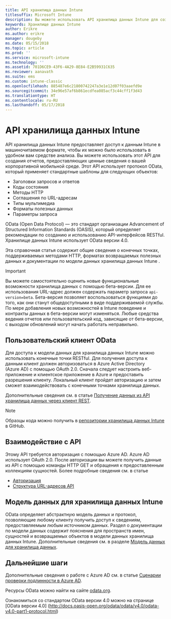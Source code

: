 ```yaml
---
title: API хранилища данных Intune
titlesuffix: Microsoft Intune
description: Вы можете использовать API хранилища данных Intune для создания отчетов, предоставляющих ценные сведения о вашей корпоративной мобильной среде.
keywords: Хранилище данных Intune
author: Erikre
ms.author: erikre
manager: dougeby
ms.date: 05/15/2018
ms.topic: article
ms.prod: ''
ms.service: microsoft-intune
ms.technology: ''
ms.assetid: 701D6CE9-43F6-4A29-8E84-E2B59931C635
ms.reviewer: aanavath
ms.suite: ems
ms.custom: intune-classic
ms.openlocfilehash: 885487e6c21800742247a3e1e12d07f03aaefd9e
ms.sourcegitcommit: 34e96e57af6b861ecdfea085acf3c44cff1f3d43
ms.translationtype: HT
ms.contentlocale: ru-RU
ms.lasthandoff: 05/17/2018
---
```

#  <a name="intune-data-warehouse-api"></a>API хранилища данных Intune

API хранилища данных Intune предоставляет доступ к данным Intune в машиночитаемом формате, чтобы их можно было использовать в удобном вам средстве анализа. Вы можете использовать этот API для создания отчетов, предоставляющих ценные сведения о вашей корпоративной мобильной среде. Этот API использует протокол OData, который применяет стандартные шаблоны для следующих объектов:

  -   Заголовки запросов и ответов
  -   Коды состояния
  -   Методы HTTP
  -   Соглашения по URL-адресам
  -   Типы мультимедиа
  -   Форматы полезных данных
  -   Параметры запроса

OData (Open Data Protocol) — это стандарт организации Advancement of Structured Information Standards (OASIS), который определяет рекомендации по созданию и использованию API-интерфейсов RESTful. Хранилище данных Intune использует OData версии 4.0.

Эта справочная статья содержит общие сведения о конечных точках, поддерживаемых методами HTTP, форматах возвращаемых полезных данных и документации по модели данных хранилища данных Intune .

> [!Important]  
> Вы можете самостоятельно оценить новые функциональные возможности хранилища данных с помощью бета-версии. Для ее использования URL-адрес должен содержать параметр запроса `api-version=beta`. Бета-версия позволяет воспользоваться функциями до того, как они станут общедоступными в виде поддерживаемой службы. По мере добавления новых возможностей в Intune поведение и контракты данных в бета-версии могут изменяться. Любые средства ведения отчетов или пользовательский код, зависящие от бета-версии, с выходом обновлений могут начать работать неправильно. <!--If you experience problems with the beta service, follow [link to feedback process]() to report the issue or provide feedback.-->

## <a name="odata-custom-client"></a>Пользовательский клиент OData

Для доступа к модели данных для хранилища данных Intune можно использовать конечные точки RESTful. Для получения доступа к данным клиент должен авторизоваться в Azure Active Directory (Azure AD) с помощью OAuth 2.0. Сначала следует настроить веб-приложение и клиентское приложение в Azure и предоставить разрешения клиенту. Локальный клиент пройдет авторизацию и затем сможет взаимодействовать с конечными точками хранилища данных.

Дополнительные сведения см. в статье [Получение данных из API хранилища данных через клиент REST](reports-proc-data-rest.md).

> [!Note]  
> Образцы кода можно получить в [репозитории хранилища данных Intune](https://github.com/Microsoft/Intune-Data-Warehouse) в GitHub.

## <a name="interacting-with-the-api"></a>Взаимодействие с API

Этому API требуется авторизация с помощью Azure AD. Azure AD использует OAuth 2.0. После авторизации вы можете получить данные из API с помощью команды HTTP GET и обращения к предоставленным коллекциям сущностей. Более подробные сведения см. в статье

 -  [Авторизация](reports-api-url.md)
 -  [Структура URL-адресов API](reports-api-url.md)

## <a name="intune-data-warehouse-data-model"></a>Модель данных для хранилища данных Intune

OData определяет абстрактную модель данных и протокол, позволяющие любому клиенту получить доступ к сведениям, предоставляемым любым источником данных. Раздел о документации по модели данных содержит пояснения для пространств имен, сущностей и возвращаемых объектов в модели данных хранилища данных Intune. Дополнительные сведения см. в разделе [Модель данных для хранилища данных](reports-ref-data-model.md).

## <a name="next-steps"></a>Дальнейшие шаги

Дополнительные сведения о работе с Azure AD см. в статье [Сценарии проверки подлинности в Azure AD](https://docs.microsoft.com/azure/active-directory/develop/active-directory-authentication-scenarios).

Ресурсы OData можно найти на сайте [odata.org](http://www.odata.org).
  
Ознакомиться со стандартом OData версии 4.0 можно на странице [OData версии 4.0] (http://docs.oasis-open.org/odata/odata/v4.0/odata-v4.0-part1-protocol.html)  
